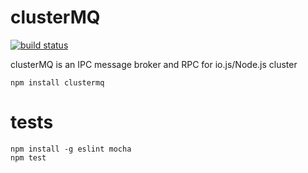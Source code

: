 clusterMQ
===========

[![build status](https://img.shields.io/travis/sonnyp/clusterMQ.svg?style=flat-square)](https://travis-ci.org/sonnyp/clusterMQ)

clusterMQ is an IPC message broker and RPC for io.js/Node.js cluster

```
npm install clustermq
```

# tests

```
npm install -g eslint mocha
npm test
```

